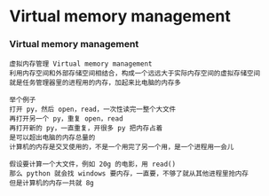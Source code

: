 # Virtual memory management


### Virtual memory management
    
    虚拟内存管理 Virtual memory management
    利用内存空间和外部存储空间相结合，构成一个远远大于实际内存空间的虚拟存储空间
    就是任务管理器里的进程用的内存，加起来比电脑的内存多
    
    举个例子
    打开 py，然后 open，read，一次性读完一整个大文件
    再打开另一个 py，重复 open，read
    再打开新的 py，一直重复，开很多 py 把内存占着
    是可以超出电脑的内存总量的
    计算机的内存是交叉使用的，不是一个用完了另一个用，是一个进程用一会儿
    
    假设要计算一个大文件，例如 20g 的电影，用 read()
    那么 python 就会找 windows 要内存，一直要，不够了就从其他进程里抢内存
    但是计算机的内存一共就 8g 
    
    
